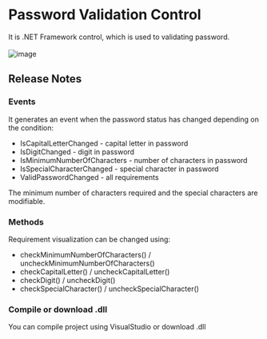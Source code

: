 # Password Validation Control
It is .NET Framework control, which is used to validating password. <br/> <br/>
![image](https://user-images.githubusercontent.com/72666064/170302432-badc15cf-07de-4167-a3e1-aa820a84b9d5.png)

## Release Notes
### Events
It generates an event when the password status has changed depending on the condition:
+ IsCapitalLetterChanged - capital letter in password
+ IsDigitChanged - digit in password
+ IsMinimumNumberOfCharacters - number of characters in password
+ IsSpecialCharacterChanged - special character  in password
+ ValidPasswordChanged - all requirements 


The minimum number of characters required and the special characters are modifiable.

### Methods
Requirement visualization can be changed using:
+ checkMinimumNumberOfCharacters() / uncheckMinimumNumberOfCharacters()
+ checkCapitalLetter() / uncheckCapitalLetter()
+ checkDigit() / uncheckDigit()
+ checkSpecialCharacter() / uncheckSpecialCharacter()

### Compile or download .dll
You can compile project using VisualStudio or download .dll
